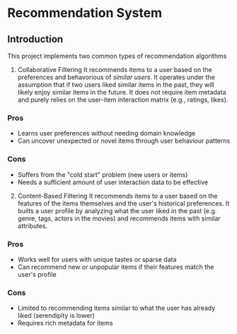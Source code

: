 # Recommendation System

## Introduction
This project implements two common types of recommendation algorithms

1. Collaborative Filtering
It recommends items to a user based on the preferences and behavorious of <i>similar users</i>. It operates under the assumption that if two users liked similar items in the past, they will likely enjoy similar items in the future. It does not require item metadata and purely relies on the user-item interaction matrix (e.g., ratings, likes).
### Pros
- Learns user preferences without needing domain knowledge
- Can uncover unexpected or novel items through user behaviour patterns
### Cons
- Suffers from the "cold start" problem (new users or items)
- Needs a sufficient amount of user interaction data to be effective

2. Content-Based Filtering
It recommends items to a user based on the features of the items themselves and the user's historical preferences. It builts a user profile by analyzing what the user liked in the past (e.g. genre, tags, actors in the movies) and recommends items with similar attributes.
### Pros
- Works well for users with unique tastes or sparse data
- Can recommend new or unpopular items if their features match the user's profile
### Cons
- Limited to recommending items similar to what the user has already liked (serendipity is lower)
- Requires rich metadata for items
